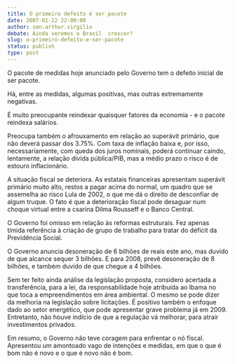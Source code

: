 ```yaml
---
title: O primeiro defeito é ser pacote
date: 2007-01-22 22:00:00
author: sen.arthur.virgilio
debate: Ainda veremos o Brasil  crescer?
slug: o-primeiro-defeito-e-ser-pacote
status: publish 
type: post
---
```


O pacote de medidas hoje anunciado pelo Governo tem o defeito inicial de ser pacote.  
  
Há, entre as medidas, algumas positivas, mas outras extremamente negativas.  
  
É muito preocupante reindexar quaisquer fatores da economia - e o pacote reindexa salários.  
  
Preocupa também o afrouxamento em relação ao superávit primário, que não deverá passar dos 3.75%. Com taxa de inflação baixa e, por isso, necessariamente, com queda dos juros nominais, poderá continuar caindo, lentamente, a relação dívida pública/PIB, mas a médio prazo o risco é de estouro inflacionário.  
  
A situação fiscal se deteriora. As estatais financeiras apresentam superávit primário muito alto, restos a pagar acima do normal, um quadro que se assemelha ao risco Lula de 2002, o que me dá o direito de desconfiar de algum truque. O fato é que a deterioração fiscal pode desaguar num choque virtual entre a csarina Dilma Rousseff e o Banco Central.  
  
O Governo foi omisso em relação às reformas estruturais. Fez apenas tímida referência à criação de grupo de trabalho para tratar do déficit da Previdência Social.  
  
O Governo anuncia desoneração de 6 bilhões de reais este ano, mas duvido de que alcance sequer 3 bilhões. E para 2008, prevê desoneração de 8 bilhões, e também duvido de que chegue a 4 bilhões.  
  
Sem ter feito ainda análise da legislação proposta, considero acertada a transferência, para a lei, da responsabilidade hoje atribuída ao Ibama no que toca a empreendimentos em área ambiental. O mesmo se pode dizer da melhoria na legislação sobre licitações. É positivo também o enfoque dado ao setor energético, que pode apresentar grave problema já em 2009. Entretanto, não houve indício de que a regulação vá melhorar, para atrair investimentos privados.  
  
Em resumo, o Governo não teve coragem para enfrentar o nó fiscal. Apresentou um amontoado vago de intenções e medidas, em que o que é bom não é novo e o que é novo não é bom.
